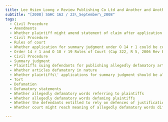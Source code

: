 ```yaml
---
title: Lee Hsien Loong v Review Publishing Co Ltd and Another and Another Suit 
subtitle: "[2008] SGHC 162 / 23\_September\_2008"
tags:
  - Civil Procedure
  - Amendments
  - Whether plaintiff might amend statement of claim after application for summary judgment first determined
  - Civil Procedure
  - Rules of court
  - Whether application for summary judgment under O 14 r 1 could be combined with striking out application under O 18 r 19
  - Order 14 r 1 and O 18 r 19 Rules of Court (Cap 322, R 5, 2006 Rev Ed)
  - Civil Procedure
  - Summary judgment
  - Plaintiffs suing defendants for publishing allegedly defamatory articles about them
  - Whether articles defamatory in nature
  - Whether plaintiffs\' applications for summary judgment should be allowed
  - Tort
  - Defamation
  - Defamatory statements
  - Whether allegedly defamatory words referring to plaintiffs
  - Whether allegedly defamatory words defaming plaintiffs
  - Whether the defendants entitled to rely on defences of justification, qualified privilege and fair comment
  - Whether court might reach meaning of allegedly defamatory words different from that pleaded

---
```



